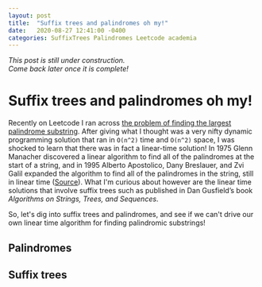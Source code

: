 ```yaml
---
layout: post
title:  "Suffix trees and palindromes oh my!"
date:   2020-08-27 12:41:00 -0400
categories: SuffixTrees Palindromes Leetcode academia
---
```


*This post is still under construction.*  
*Come back later once it is complete!*

# Suffix trees and palindromes oh my! 
Recently on Leetcode I ran across [the problem of finding the largest palindrome substring](https://leetcode.com/problems/longest-palindromic-substring/). After giving what I thought was a very nifty dynamic programming solution that ran in `O(n^2)` time and `O(n^2)` space,  I was shocked to learn that there was in fact a linear-time solution! In 1975 Glenn Manacher discovered a linear algorithm to find all of the palindromes at the start of a string, and in 1995 Alberto Apostolico, Dany Breslauer, and Zvi Galil expanded the algorithm to find all of the palindromes in the string, still in linear time ([Source](https://en.wikipedia.org/wiki/Longest_palindromic_substring)). What I'm curious about however are the linear time solutions that involve suffix trees such as published in Dan Gusfield’s book *Algorithms on Strings, Trees, and Sequences*.

So, let's dig into suffix trees and palindromes, and see if we can't drive our own linear time algorithm for finding palindromic substrings!

## Palindromes
## Suffix trees
